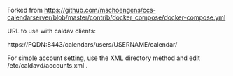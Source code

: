 Forked from https://github.com/mschoengens/ccs-calendarserver/blob/master/contrib/docker_compose/docker-compose.yml

URL to use with caldav clients:

https://FQDN:8443/calendars/users/USERNAME/calendar/

For simple account setting, use the XML directory method and edit /etc/caldavd/accounts.xml .
